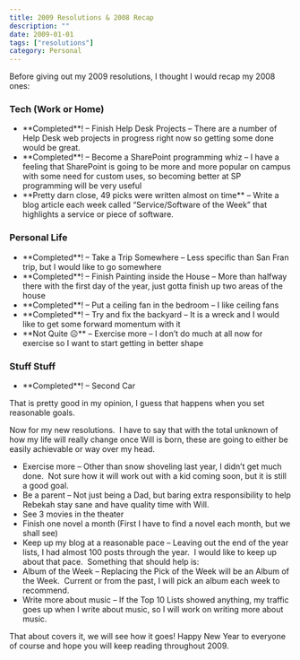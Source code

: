 ```yaml
---
title: 2009 Resolutions & 2008 Recap
description: ""
date: 2009-01-01
tags: ["resolutions"]
category: Personal
---
```



Before giving out my 2009 resolutions, I thought I would recap my 2008 ones:

<h3>Tech (Work or Home)</h3>

<ul>

<li>**Completed**! – Finish Help Desk Projects – There are a number of Help Desk web projects in progress right now so getting some done would be great.</li>

<li>**Completed**! – Become a SharePoint programming whiz – I have a feeling that SharePoint is going to be more and more popular on campus with some need for custom uses, so becoming better at SP programming will be very useful</li>

<li>**Pretty darn close, 49 picks were written almost on time** – Write a blog article each week called “Service/Software of the Week” that highlights a service or piece of software.</li>

</ul>

<h3>Personal Life</h3>

<ul>

<li>**Completed**! – Take a Trip Somewhere – Less specific than San Fran trip, but I would like to go somewhere</li>

<li>**Completed**! – Finish Painting inside the House – More than halfway there with the first day of the year, just gotta finish up two areas of the house</li>

<li>**Completed**! – Put a ceiling fan in the bedroom – I like ceiling fans</li>

<li>**Completed**! – Try and fix the backyard – It is a wreck and I would like to get some forward momentum with it</li>

<li>**Not Quite ☹️** – Exercise more – I don’t do much at all now for exercise so I want to start getting in better shape</li>

</ul>

<h3>Stuff Stuff</h3>

<ul>

<li>**Completed**! – Second Car</li>

</ul>

That is pretty good in my opinion, I guess that happens when you set reasonable goals.

Now for my new resolutions.&nbsp; I have to say that with the total unknown of how my life will really change once Will is born, these are going to either be easily achievable or way over my head.

<ul>

<li>Exercise more – Other than snow shoveling last year, I didn’t get much done.&nbsp; Not sure how it will work out with a kid coming soon, but it is still a good goal.</li>

<li>Be a parent – Not just being a Dad, but baring extra responsibility to help Rebekah stay sane and have quality time with Will.</li>

<li>See 3 movies in the theater</li>

<li>Finish one novel a month (First I have to find a novel each month, but we shall see)</li>

<li>Keep up my blog at a reasonable pace – Leaving out the end of the year lists, I had almost 100 posts through the year.&nbsp; I would like to keep up about that pace.&nbsp; Something that should help is:</li>

<li>Album of the Week – Replacing the Pick of the Week will be an Album of the Week.&nbsp; Current or from the past, I will pick an album each week to recommend.</li>

<li>Write more about music – If the Top 10 Lists showed anything, my traffic goes up when I write about music, so I will work on writing more about music.</li>

</ul>

That about covers it, we will see how it goes! Happy New Year to everyone of course and hope you will keep reading throughout 2009.
